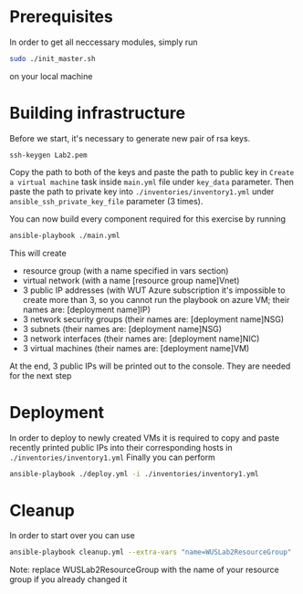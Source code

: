 # Prerequisites
In order to get all neccessary modules, simply run
```sh
sudo ./init_master.sh
```
on your local machine

# Building infrastructure
Before we start, it's necessary to generate new pair of rsa keys.
```
ssh-keygen Lab2.pem
```
Copy the path to both of the keys and paste the path to public key in `Create a virtual machine` task inside `main.yml` file under `key_data` parameter. Then paste the path to private key into `./inventories/inventory1.yml` under `ansible_ssh_private_key_file` parameter (3 times).

You can now build every component required for this exercise by running
```sh
ansible-playbook ./main.yml
```
This will create
* resource group (with a name specified in vars section)
* virtual network (with a name [resource group name]Vnet)
* 3 public IP addresses (with WUT Azure subscription it's impossible to create more than 3, so you cannot run the playbook on azure VM; their names are: [deployment name]IP)
* 3 network security groups (their names are: [deployment name]NSG)
* 3 subnets (their names are: [deployment name]NSG)
* 3 network interfaces (their names are: [deployment name]NIC)
* 3 virtual machines (their names are: [deployment name]VM)

At the end, 3 public IPs will be printed out to the console. They are needed for the next step

# Deployment
In order to deploy to newly created VMs it is required to copy and paste recently printed public IPs into their corresponding hosts in `./inventories/inventory1.yml`
Finally you can perform
```sh
ansible-playbook ./deploy.yml -i ./inventories/inventory1.yml
```

# Cleanup
In order to start over you can use 
```sh
ansible-playbook cleanup.yml --extra-vars "name=WUSLab2ResourceGroup"
```
Note: replace WUSLab2ResourceGroup with the name of your resource group if you already changed it